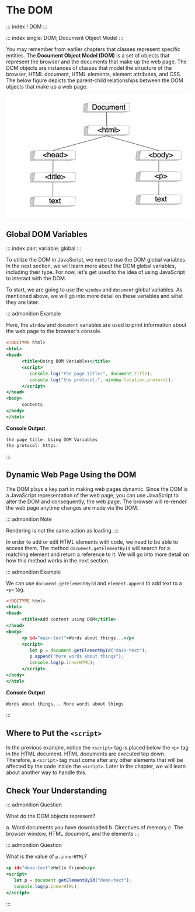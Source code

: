# The DOM

::: index
! DOM
:::

::: index
single: DOM; Document Object Model
:::

You may remember from earlier chapters that classes represent specific
entities. The **Document Object Model (DOM)** is a set of objects that
represent the browser and the documents that make up the web page. The
DOM objects are instances of classes that model the structure of the
browser, HTML document, HTML elements, element attributes, and CSS. The
below figure depicts the parent-child relationships between the DOM
objects that make up a web page.

![](figures/html-dom-tree.png)

## Global DOM Variables

::: index
pair: variable; global
:::

To utilize the DOM in JavaScript, we need to use the DOM global
variables. In the next section, we will learn more about the DOM global
variables, including their type. For now, let\'s get used to the idea of
using JavaScript to interact with the DOM.

To start, we are going to use the `window` and `document` global
variables. As mentioned above, we will go into more detail on these
variables and what they are later.

::: admonition
Example

Here, the `window` and `document` variables are used to print
information about the web page to the browser\'s console.

``` {.html linenos=""}
<!DOCTYPE html>
<html>
<head>
      <title>Using DOM Variables</title>
      <script>
         console.log("the page title:", document.title);
         console.log("the protocol:", window.location.protocol);
      </script>
</head>
<body>
      contents
</body>
</html>
```

**Console Output**

    the page title: Using DOM Variables
    the protocol: https:
:::

## Dynamic Web Page Using the DOM

The DOM plays a key part in making web pages dynamic. Since the DOM is a
JavaScript representation of the web page, you can use JavaScript to
alter the DOM and consequently, the web page. The browser will re-render
the web page anytime changes are made via the DOM.

::: admonition
Note

Rendering is not the same action as loading.
:::

In order to add or edit HTML elements with code, we need to be able to
access them. The method `document.getElementById` will search for a
matching element and return a reference to it. We will go into more
detail on how this method works in the next section.

::: admonition
Example

We can use `document.getElementById` and `element.append` to add text to
a `<p>` tag.

``` {.html linenos=""}
<!DOCTYPE html>
<html>
<head>
      <title>Add content using DOM</title>
</head>
<body>
      <p id="main-text">Words about things...</p>
      <script>
         let p = document.getElementById("main-text");
         p.append("More words about things");
         console.log(p.innerHTML);
      </script>
</body>
</html>
```

**Console Output**

    Words about things... More words about things
:::

## Where to Put the `<script>`

In the previous example, notice the `<script>` tag is placed below the
`<p>` tag in the HTML document. HTML documents are executed top down.
Therefore, a `<script>` tag must come after any other elements that will
be affected by the code inside the `<script>`. Later in the chapter, we
will learn about another way to handle this.

## Check Your Understanding

::: admonition
Question

What do the DOM objects represent?

a.  Word documents you have downloaded
b.  Directives of memory
c.  The browser window, HTML document, and the elements
:::

::: admonition
Question

What is the value of `p.innerHTML`?

``` {.html linenos=""}
<p id="demo-text">Hello friend</p>
<script>
   let p = document.getElementById("demo-text");
   console.log(p.innerHTML);
</script>
```
:::

